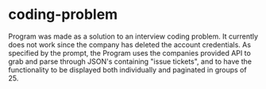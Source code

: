 # coding-problem
Program was made as a solution to an interview coding problem. It currently does not work since the company has deleted the account credentials. 
As specified by the prompt, the Program uses the companies provided API to grab and parse through JSON's containing "issue tickets", and to have the functionality to be displayed both individually and paginated in groups of 25.
